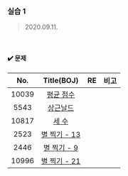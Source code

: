 ### 실습 1

>2020.09.11.

<br>

#### :heavy_check_mark: 문제

|  No.  |                      Title(BOJ)                       |  RE  | 비고 |
| :---: | :---------------------------------------------------: | :--: | :--: |
| 10039 |  [평균 점수](https://www.acmicpc.net/problem/10039)   |      |      |
| 5543  |   [상근날드](https://www.acmicpc.net/problem/5543)    |      |      |
| 10817 |    [세 수](https://www.acmicpc.net/problem/10817)     |      |      |
| 2523  | [별 찍기 - 13](https://www.acmicpc.net/problem/2523)  |      |      |
| 2446  |  [별 찍기 - 9](https://www.acmicpc.net/problem/2446)  |      |      |
| 10996 | [별 찍기 - 21](https://www.acmicpc.net/problem/10996) |      |      |


